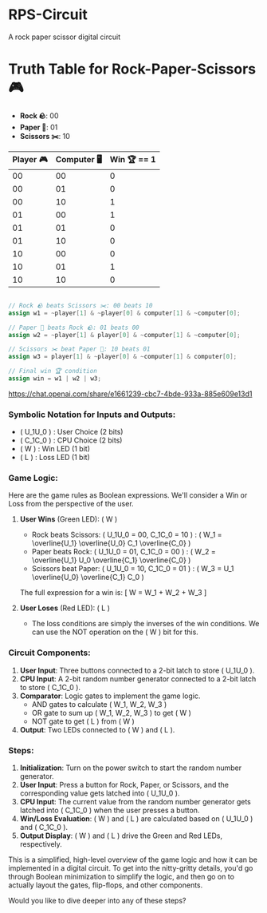 # RPS-Circuit
A rock paper scissor digital circuit

# Truth Table for Rock-Paper-Scissors 🎮
- **Rock 🪨**: 00
- **Paper 📄**: 01
- **Scissors ✂️**: 10

| Player 🎮 | Computer 🖥️| Win 🏆 == 1|
|-----------|-------------|-----|
|    00     |     00      | 0   |
|    00     |     01      | 0   |
|    00     |     10      | 1   |
|    01     |     00      | 1   |
|    01     |     01      | 0   |
|    01     |     10      | 0   |
|    10     |     00      | 0   |
|    10     |     01      | 1   |
|    10     |     10      | 0   |


```Verilog

// Rock 🪨 beats Scissors ✂️: 00 beats 10
assign w1 = ~player[1] & ~player[0] & computer[1] & ~computer[0];

// Paper 📄 beats Rock 🪨: 01 beats 00
assign w2 = ~player[1] & player[0] & ~computer[1] & ~computer[0];

// Scissors ✂️ beat Paper 📄: 10 beats 01
assign w3 = player[1] & ~player[0] & ~computer[1] & computer[0];

// Final win 🏆 condition
assign win = w1 | w2 | w3;

```

https://chat.openai.com/share/e1661239-cbc7-4bde-933a-885e609e13d1

### Symbolic Notation for Inputs and Outputs:

- \( U_1U_0 \) : User Choice (2 bits)
- \( C_1C_0 \) : CPU Choice (2 bits)
- \( W \) : Win LED (1 bit)
- \( L \) : Loss LED (1 bit)

### Game Logic:

Here are the game rules as Boolean expressions. We'll consider a Win or Loss from the perspective of the user.

1. **User Wins** (Green LED): \( W \)
    - Rock beats Scissors: \( U_1U_0 = 00, C_1C_0 = 10 \) : \( W_1 = \overline{U_1} \overline{U_0} C_1 \overline{C_0} \)
    - Paper beats Rock: \( U_1U_0 = 01, C_1C_0 = 00 \) : \( W_2 = \overline{U_1} U_0 \overline{C_1} \overline{C_0} \)
    - Scissors beat Paper: \( U_1U_0 = 10, C_1C_0 = 01 \) : \( W_3 = U_1 \overline{U_0} \overline{C_1} C_0 \)

    The full expression for a win is:
    \[ W = W_1 + W_2 + W_3 \]

2. **User Loses** (Red LED): \( L \)
    - The loss conditions are simply the inverses of the win conditions. We can use the NOT operation on the \( W \) bit for this.

### Circuit Components:

1. **User Input**: Three buttons connected to a 2-bit latch to store \( U_1U_0 \).
2. **CPU Input**: A 2-bit random number generator connected to a 2-bit latch to store \( C_1C_0 \).
3. **Comparator**: Logic gates to implement the game logic. 
    - AND gates to calculate \( W_1, W_2, W_3 \)
    - OR gate to sum up \( W_1, W_2, W_3 \) to get \( W \)
    - NOT gate to get \( L \) from \( W \)
4. **Output**: Two LEDs connected to \( W \) and \( L \).

### Steps:

1. **Initialization**: Turn on the power switch to start the random number generator.
2. **User Input**: Press a button for Rock, Paper, or Scissors, and the corresponding value gets latched into \( U_1U_0 \).
3. **CPU Input**: The current value from the random number generator gets latched into \( C_1C_0 \) when the user presses a button.
4. **Win/Loss Evaluation**: \( W \) and \( L \) are calculated based on \( U_1U_0 \) and \( C_1C_0 \).
5. **Output Display**: \( W \) and \( L \) drive the Green and Red LEDs, respectively.

This is a simplified, high-level overview of the game logic and how it can be implemented in a digital circuit. To get into the nitty-gritty details, you'd go through Boolean minimization to simplify the logic, and then go on to actually layout the gates, flip-flops, and other components.

Would you like to dive deeper into any of these steps?